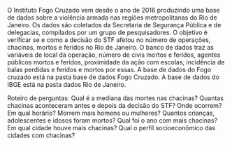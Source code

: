 O Instituto Fogo Cruzado vem desde o ano de 2016 produzindo uma base de dados sobre a violência armada nas regiões metropolitanas do Rio de Janeiro. Os dados são coletados da Secretaria de Segurança Pública e de delegacias, compilados por um grupo de pesquisadores. 
O objetivo é verificar se e como a decisão do STF afetou no número de operações, chacinas, mortos e feridos no Rio de Janeiro. 
O banco de dados traz as variáveis de local da operação, número de civis mortos e feridos, agentes públicos mortos e feridos, proximidade da ação com escolas, incidência de balas perdidas e feridos e mortos por essas.
A base de dados do Fogo cruzado está na pasta base de dados Fogo Cruzado.
A base de dados do IBGE está na pasta dados Rio de Janeiro.

Roteiro de perguntas:
Qual é a mediana das mortes nas chacinas?
Quantas chacinas aconteceram antes e depois da decisão do STF?
Onde ocorrem? Em qual horário? 
Morrem mais homens ou mulheres?
Quantos crianças, adolescentes e idosos foram mortos?
Qual  foi o ano com mais chacinas?
Em qual cidade houve mais chacinas?
Qual o perfil socioeconômico das cidades com chacinas?
